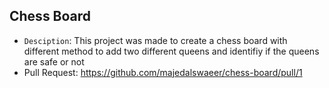 ## Chess Board
- `Desciption`: This project was made to create a chess board with different method to add two different queens and identifiy if the queens are safe or not
- Pull Request: https://github.com/majedalswaeer/chess-board/pull/1